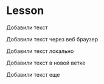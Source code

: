 ﻿# Lesson

Добавили текст

Добавили текст через веб браузер

Добавили текст локально


Добавили текст в новой ветке


Добавили текст еще

